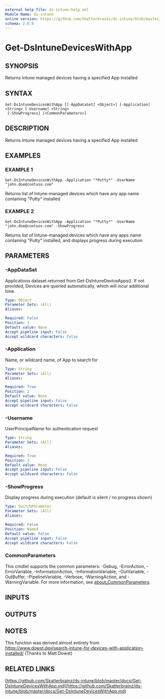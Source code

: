 ```yaml
---
external help file: ds-intune-help.xml
Module Name: ds-intune
online version: https://github.com/Skatterbrainz/ds-intune/blob/master/docs/Get-DsIntuneDevicesWithApp.md
schema: 2.0.0
---
```


# Get-DsIntuneDevicesWithApp

## SYNOPSIS
Returns Intune managed devices having a specified App installed

## SYNTAX

```
Get-DsIntuneDevicesWithApp [[-AppDataSet] <Object>] [-Application] <String> [-Username] <String>
 [-ShowProgress] [<CommonParameters>]
```

## DESCRIPTION
Returns Intune managed devices having a specified App installed

## EXAMPLES

### EXAMPLE 1
```
Get-DsIntuneDevicesWithApp -Application "*Putty*" -UserName "john.doe@contoso.com"
```

Returns list of Intune-managed devices which have any app name containing "Putty" installed

### EXAMPLE 2
```
Get-DsIntuneDevicesWithApp -Application "*Putty*" -UserName "john.doe@contoso.com" -ShowProgress
```

Returns list of Intune-managed devices which have any apps name containing "Putty" installed, and displays progress during execution

## PARAMETERS

### -AppDataSet
Applications dataset returned from Get-DsIntuneDeviceApps().
If not provided, Devices are queried automatically, which will incur additional time.

```yaml
Type: Object
Parameter Sets: (All)
Aliases:

Required: False
Position: 1
Default value: None
Accept pipeline input: False
Accept wildcard characters: False
```

### -Application
Name, or wildcard name, of App to search for

```yaml
Type: String
Parameter Sets: (All)
Aliases:

Required: True
Position: 2
Default value: None
Accept pipeline input: False
Accept wildcard characters: False
```

### -Username
UserPrincipalName for authentication request

```yaml
Type: String
Parameter Sets: (All)
Aliases:

Required: True
Position: 3
Default value: None
Accept pipeline input: False
Accept wildcard characters: False
```

### -ShowProgress
Display progress during execution (default is silent / no progress shown)

```yaml
Type: SwitchParameter
Parameter Sets: (All)
Aliases:

Required: False
Position: Named
Default value: False
Accept pipeline input: False
Accept wildcard characters: False
```

### CommonParameters
This cmdlet supports the common parameters: -Debug, -ErrorAction, -ErrorVariable, -InformationAction, -InformationVariable, -OutVariable, -OutBuffer, -PipelineVariable, -Verbose, -WarningAction, and -WarningVariable. For more information, see [about_CommonParameters](http://go.microsoft.com/fwlink/?LinkID=113216).

## INPUTS

## OUTPUTS

## NOTES
This function was derived almost entirely from https://www.dowst.dev/search-intune-for-devices-with-application-installed/
(Thanks to Matt Dowst)

## RELATED LINKS

[https://github.com/Skatterbrainz/ds-intune/blob/master/docs/Get-DsIntuneDevicesWithApp.md](https://github.com/Skatterbrainz/ds-intune/blob/master/docs/Get-DsIntuneDevicesWithApp.md)

